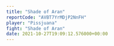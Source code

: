 ```yaml
---
title: "Shade of Aran"
reportCode: "AVBT7YrMDjP2NnFH"
player: "Pissjuana"
fight: "Shade of Aran"
date: 2021-10-27T19:09:12.576000+00:00
---
```

